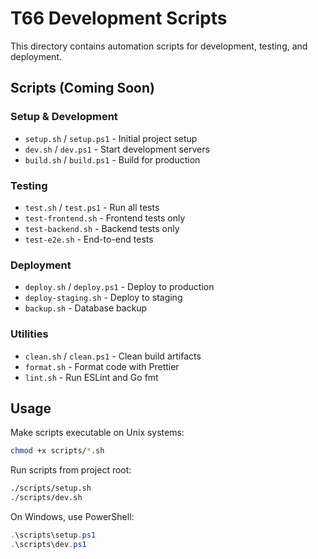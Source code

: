 # T66 Development Scripts

This directory contains automation scripts for development, testing, and deployment.

## Scripts (Coming Soon)

### Setup & Development
- `setup.sh` / `setup.ps1` - Initial project setup
- `dev.sh` / `dev.ps1` - Start development servers  
- `build.sh` / `build.ps1` - Build for production

### Testing
- `test.sh` / `test.ps1` - Run all tests
- `test-frontend.sh` - Frontend tests only
- `test-backend.sh` - Backend tests only
- `test-e2e.sh` - End-to-end tests

### Deployment
- `deploy.sh` / `deploy.ps1` - Deploy to production
- `deploy-staging.sh` - Deploy to staging
- `backup.sh` - Database backup

### Utilities
- `clean.sh` / `clean.ps1` - Clean build artifacts
- `format.sh` - Format code with Prettier
- `lint.sh` - Run ESLint and Go fmt

## Usage

Make scripts executable on Unix systems:
```bash
chmod +x scripts/*.sh
```

Run scripts from project root:
```bash
./scripts/setup.sh
./scripts/dev.sh
```

On Windows, use PowerShell:
```powershell
.\scripts\setup.ps1
.\scripts\dev.ps1
``` 
